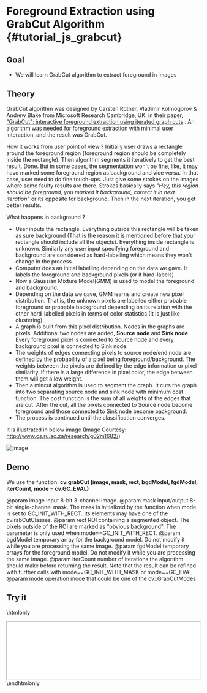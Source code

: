 Foreground Extraction using GrabCut Algorithm {#tutorial_js_grabcut}
=========================================================

Goal
----

-   We will learn GrabCut algorithm to extract foreground in images

Theory
------

GrabCut algorithm was designed by Carsten Rother, Vladimir Kolmogorov & Andrew Blake from Microsoft
Research Cambridge, UK. in their paper, ["GrabCut": interactive foreground extraction using iterated
graph cuts](http://dl.acm.org/citation.cfm?id=1015720) . An algorithm was needed for foreground
extraction with minimal user interaction, and the result was GrabCut.

How it works from user point of view ? Initially user draws a rectangle around the foreground region
(foreground region should be completely inside the rectangle). Then algorithm segments it
iteratively to get the best result. Done. But in some cases, the segmentation won't be fine, like,
it may have marked some foreground region as background and vice versa. In that case, user need to
do fine touch-ups. Just give some strokes on the images where some faulty results are there. Strokes
basically says *"Hey, this region should be foreground, you marked it background, correct it in next
iteration"* or its opposite for background. Then in the next iteration, you get better results.

What happens in background ?

-   User inputs the rectangle. Everything outside this rectangle will be taken as sure background
    (That is the reason it is mentioned before that your rectangle should include all the
    objects). Everything inside rectangle is unknown. Similarly any user input specifying
    foreground and background are considered as hard-labelling which means they won't change in
    the process.
-   Computer does an initial labelling depending on the data we gave. It labels the foreground and
    background pixels (or it hard-labels)
-   Now a Gaussian Mixture Model(GMM) is used to model the foreground and background.
-   Depending on the data we gave, GMM learns and create new pixel distribution. That is, the
    unknown pixels are labelled either probable foreground or probable background depending on its
    relation with the other hard-labelled pixels in terms of color statistics (It is just like
    clustering).
-   A graph is built from this pixel distribution. Nodes in the graphs are pixels. Additional two
    nodes are added, **Source node** and **Sink node**. Every foreground pixel is connected to
    Source node and every background pixel is connected to Sink node.
-   The weights of edges connecting pixels to source node/end node are defined by the probability
    of a pixel being foreground/background. The weights between the pixels are defined by the edge
    information or pixel similarity. If there is a large difference in pixel color, the edge
    between them will get a low weight.
-   Then a mincut algorithm is used to segment the graph. It cuts the graph into two separating
    source node and sink node with minimum cost function. The cost function is the sum of all
    weights of the edges that are cut. After the cut, all the pixels connected to Source node
    become foreground and those connected to Sink node become background.
-   The process is continued until the classification converges.

It is illustrated in below image (Image Courtesy: <http://www.cs.ru.ac.za/research/g02m1682/>)

![image](images/grabcut_scheme.jpg)

Demo
----

We use the function: **cv.grabCut (image, mask, rect, bgdModel, fgdModel, iterCount, mode = cv.GC_EVAL)**

@param image      input 8-bit 3-channel image.
@param mask       input/output 8-bit single-channel mask. The mask is initialized by the function when mode is set to GC_INIT_WITH_RECT. Its elements may have one of the cv.rabCutClasses.
@param rect       ROI containing a segmented object. The pixels outside of the ROI are marked as "obvious background". The parameter is only used when mode==GC_INIT_WITH_RECT.
@param bgdModel   temporary array for the background model. Do not modify it while you are processing the same image.
@param fgdModel   temporary arrays for the foreground model. Do not modify it while you are processing the same image.
@param iterCount  number of iterations the algorithm should make before returning the result. Note that the result can be refined with further calls with mode==GC_INIT_WITH_MASK or mode==GC_EVAL .
@param mode       operation mode that could be one of the cv::GrabCutModes

Try it
------

\htmlonly
<iframe src="../../js_grabcut_grabCut.html" width="100%"
        onload="this.style.height=this.contentDocument.body.scrollHeight +'px';">
</iframe>
\endhtmlonly